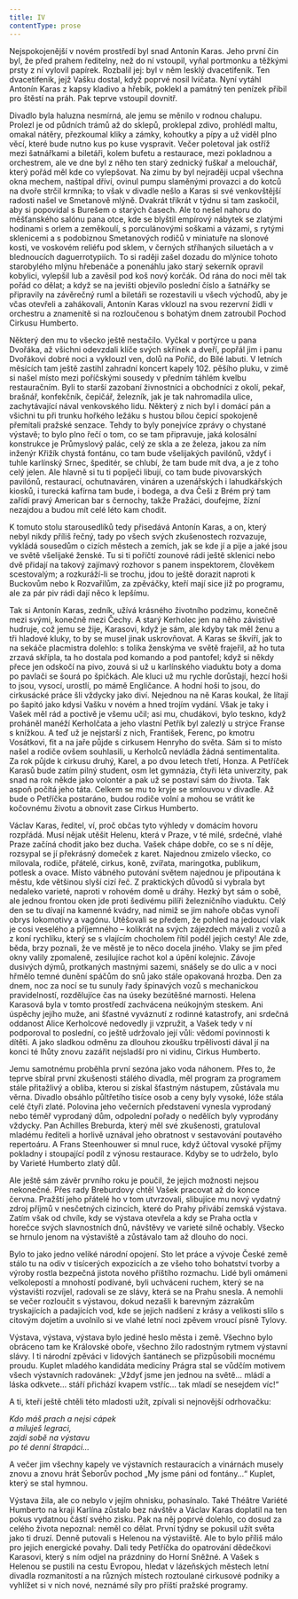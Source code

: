 ```yaml
---
title: IV
contentType: prose
---
```


<section>

Nejspokojenější v novém prostředí byl snad Antonín Karas. Jeho první čin byl, že před prahem ředitelny, než do ní vstoupil, vyňal portmonku a těžkými prsty z ní vylovil papírek. Rozbalil jej: byl v něm lesklý dvacetifenik. Ten dvacetifenik, jejž Vašku dostal, když poprvé nosil lvíčata. Nyní vytáhl Antonín Karas z kapsy kladivo a hřebík, poklekl a památný ten penízek přibil pro štěstí na práh. Pak teprve vstoupil dovnitř.

Divadlo byla haluzna nesmírná, ale jemu se měnilo v rodnou chalupu. Prolezl je od půdních trámů až do sklepů, proklepal zdivo, prohlédl maltu, omakal nátěry, přezkoumal kliky a zámky, kohoutky a pípy a už viděl plno věcí, které bude nutno kus po kuse vyspravit. Večer poletoval jak ostříž mezi šatnářkami a biletáři, kolem bufetu a restaurace, mezi pokladnou a orchestrem, ale ve dne byl z něho ten starý zednický fuškař a melouchář, který pořád měl kde co vylepšovat. Na zimu by byl nejraději ucpal všechna okna mechem, naštípal dříví, ovinul pumpu slaměnými provazci a do kotců na dvoře strčil krmníka; to však v divadle nešlo a Karas si své venkovštější radosti našel ve Smetanově mlýně. Dvakrát třikrát v týdnu si tam zaskočil, aby si popovídal s Burešem o starých časech. Ale to nešel nahoru do měšťanského salónu pana otce, kde se blyštil empírový nábytek se zlatými hodinami s orlem a zeměkoulí, s porculánovými soškami a vázami, s rytými sklenicemi a s podobiznou Smetanových rodičů v miniatuře na slonové kosti, ve voskovém reliéfu pod sklem, v černých stříhaných siluetách a v blednoucích daguerrotypiích. To si raději zašel dozadu do mlýnice tohoto starobylého mlýnu hřebenáče a ponenáhlu jako starý sekerník opravil kobylici, vylepšil lub a zavěsil pod koš nový korčák. Od rána do noci měl tak pořád co dělat; a když se na jevišti objevilo poslední číslo a šatnářky se připravily na závěrečný ruml a biletáři se rozestavili u všech východů, aby je včas otevřeli a zahákovali, Antonín Karas vklouzl na svou rezervní židli v orchestru a znamenitě si na rozloučenou s bohatým dnem zatroubil Pochod Cirkusu Humberto.

Některý den mu to všecko ještě nestačilo. Vyčkal v portýrce u pana Dvořáka, až všichni odevzdali klíče svých skřínek a dveří, popřál jim i panu Dvořákovi dobré noci a vyklouzl ven, dolů na Poříč, do Bílé labuti. V letních měsících tam ještě zastihl zahradní koncert kapely 102. pěšího pluku, v zimě si našel místo mezi poříčskými sousedy v předním táhlém kvelbu restauračním. Byli to starší zazobaní živnostníci a obchodníci z okolí, pekař, brašnář, konfekčník, čepičář, železník, jak je tak nahromadila ulice, zachytávající nával venkovského lidu. Některý z nich byl i domácí pán a všichni tu při trunku hořkého ležáku s hustou bílou čepicí spokojeně přemítali pražské senzace. Tehdy to byly ponejvíce zprávy o chystané výstavě; to bylo plno řečí o tom, co se tam připravuje, jaká kolosální konstrukce je Průmyslový palác, celý ze skla a ze železa, jakou za ním inženýr Křižík chystá fontánu, co tam bude všelijakých pavilónů, vždyť i tuhle karlínský Srnec, špeditér, se chlubí, že tam bude mít dva, a je z toho celý jelen. Ale hlavně si tu ti popíječi libují, co tam bude pivovarských pavilónů, restaurací, ochutnaváren, vináren a uzenářských i lahudkářských kiosků, i turecká kafírna tam bude, i bodega, a dva Češi z Brém prý tam zařídí pravý American bar s černochy, takže Pražáci, doufejme, žízní nezajdou a budou mít celé léto kam chodit.

K tomuto stolu starousedlíků tedy přisedává Antonín Karas, a on, který nebyl nikdy příliš řečný, tady po všech svých zkušenostech rozvazuje, vykládá sousedům o cizích městech a zemích, jak se kde jí a pije a jaké jsou ve světě všelijaké ženské. Tu si ti poříčtí zounové rádi ještě sklenici nebo dvě přidají na takový zajímavý rozhovor s panem inspektorem, člověkem scestovalým; a rozkuráží-li se trochu, jdou to ještě dorazit naproti k Buckovům nebo k Rozvařilům, za zpěváčky, kteří mají sice již po programu, ale za pár piv rádi dají něco k lepšímu.

Tak si Antonín Karas, zedník, užívá krásného životního podzimu, konečně mezi svými, konečně mezi Čechy. A starý Kerholec jen na něho závistivě hudruje, což jemu se žije, Karasovi, když je sám, ale kdyby tak měl ženu a tři hladové kluky, to by se musel jinak uskrovňovat. A Karas se škvíří, jak to na sekáče placmistra dolehlo: s tolika ženskýma ve světě frajeřil, až ho tuta zrzavá skřípla, ta ho dostala pod komando a pod pantofel; když si někdy přece jen odskočí na pivo, zouvá si už u karlínského viaduktu boty a doma po pavlači se šourá po špičkách. Ale kluci už mu rychle dorůstají, hezcí hoši to jsou, vysocí, urostlí, po mámě Engličance. A hodní hoši to jsou, do cirkusácké práce šli vždycky jako diví. Nejednou na ně Karas koukal, že lítají po šapitó jako kdysi Vašku v novém a hned trojím vydání. Však je taky i Vašek měl rád a poctivě je všemu učil; asi mu, chudákovi, bylo teskno, když proháněl manéží Kerholčata a jeho vlastní Petřík byl zalezlý u strýce Franse s knížkou. A teď už je nejstarší z nich, František, Ferenc, po kmotru Vosátkovi, fit a na jaře půjde s cirkusem Henryho do světa. Sám si to místo našel a rodiče ovšem souhlasili, u Kerholců nevládla žádná sentimentalita. Za rok půjde k cirkusu druhý, Karel, a po dvou letech třetí, Honza. A Petříček Karasů bude zatím pilný student, osm let gymnázia, čtyři léta univerzity, pak snad na rok někde jako volontér a pak už se postaví sám do života. Tak aspoň počítá jeho táta. Celkem se mu to kryje se smlouvou v divadle. Až bude o Petříčka postaráno, budou rodiče volní a mohou se vrátit ke kočovnému životu a obnovit zase Cirkus Humberto.

Václav Karas, ředitel, ví, proč občas tyto výhledy v domácím hovoru rozpřádá. Musí nějak utěšit Helenu, která v Praze, v té milé, srdečné, vlahé Praze začíná chodit jako bez ducha. Vašek chápe dobře, co se s ní děje, rozsypal se jí překrásný domeček z karet. Najednou zmizelo všecko, co milovala, rodiče, přátelé, cirkus, koně, zvířata, maringotka, publikum, potlesk a ovace. Místo vábného putování světem najednou je připoutána k městu, kde většinou slyší cizí řeč. Z praktických důvodů si vybrala byt nedaleko varieté, naproti v rohovém domě u dráhy. Hezký byt sám o sobě, ale jednou frontou oken jde proti šedivému pilíři železničního viaduktu. Celý den se tu dívají na kamenné kvádry, nad nimiž se jim nahoře občas vynoří obrys lokomotivy a vagónu. Utěšovali se předem, že pohled na jedoucí vlak je cosi veselého a příjemného – kolikrát na svých zájezdech mávali z vozů a z koní rychlíku, který se s vlajícím chocholem řítil podél jejich cesty! Ale zde, běda, brzy poznali, že ve městě je to něco docela jiného. Vlaky se jim před okny valily zpomaleně, zesilujíce rachot kol a úpění kolejnic. Závoje dusivých dýmů, protkaných mastnými sazemi, snášely se do ulic a v noci hřmělo temné dunění spáčům do snů jako stále opakovaná hrozba. Den za dnem, noc za nocí se tu sunuly řady špinavých vozů s mechanickou pravidelností, rozdělujíce čas na úseky bezútěšné marnosti. Helena Karasová byla v tomto prostředí zachvácena neúkojným steskem. Ani úspěchy jejího muže, ani šťastné vyváznutí z rodinné katastrofy, ani srdečná oddanost Alice Kerholcové nedovedly ji vzpružit, a Vašek tedy v ní podporoval to poslední, co ještě udržovalo její vůli: vědomí povinnosti k dítěti. A jako sladkou odměnu za dlouhou zkoušku trpělivosti dával jí na konci té lhůty znovu zazářit nejsladší pro ni vidinu, Cirkus Humberto.

Jemu samotnému proběhla první sezóna jako voda náhonem. Přes to, že teprve sbíral první zkušenosti stálého divadla, měl program za programem stále přitažlivý a obliba, kterou si získal šťastným nástupem, zůstávala mu věrna. Divadlo obsáhlo půltřetího tisíce osob a ceny byly vysoké, lóže stála celé čtyři zlaté. Polovina jeho večerních představení vynesla vyprodaný nebo téměř vyprodaný dům, odpolední pořady o nedělích byly vyprodány vždycky. Pan Achilles Breburda, který měl své zkušenosti, gratuloval mladému řediteli a horlivě uznával jeho obratnost v sestavování poutavého repertoáru. A Frans Steenhouwer si mnul ruce, když účtoval vysoké příjmy pokladny i stoupající podíl z výnosu restaurace. Kdyby se to udrželo, bylo by Varieté Humberto zlatý důl.

Ale ještě sám závěr prvního roku je poučil, že jejich možnosti nejsou nekonečné. Přes rady Breburdovy chtěl Vašek pracovat až do konce června. Pražští jeho přátelé ho v tom utvrzovali, slibujíce mu nový vydatný zdroj příjmů v nesčetných cizincích, které do Prahy přivábí zemská výstava. Zatím však od chvíle, kdy se výstava otevřela a kdy se Praha octla v horečce svých slavnostních dnů, návštěvy ve varieté silně ochably. Všecko se hrnulo jenom na výstaviště a zůstávalo tam až dlouho do noci.

Bylo to jako jedno veliké národní opojení. Sto let práce a vývoje České země stálo tu na odiv v tisícerých expozicích a ze všeho toho bohatství tvorby a výroby rostla bezpečná jistota nového příštího rozmachu. Lidé byli omámeni velkolepostí a mnohostí podívané, byli uchváceni ruchem, který se na výstavišti rozvíjel, radovali se ze slávy, která se na Prahu snesla. A nemohli se večer rozloučit s výstavou, dokud nezašli k barevným zázrakům tryskajících a padajících vod, kde se jejich nadšení z krásy a velikosti slilo s citovým dojetím a uvolnilo si ve vlahé letní noci zpěvem vroucí písně Tylovy.

Výstava, výstava, výstava bylo jediné heslo města i země. Všechno bylo obráceno tam ke Královské oboře, všechno žilo radostným rytmem výstavní slávy. I ti národní zpěváci v lidových šantánech se přizpůsobili mocnému proudu. Kuplet mladého kandidáta medicíny Prágra stal se vůdčím motivem všech výstavních radovánek: „Vždyť jsme jen jednou na světě… mládí a láska odkvete… stáří přichází kvapem vstříc… tak mladí se nesejdem víc!“

A ti, kteří ještě chtěli této mladosti užít, zpívali si nejnovější odrhovačku:

_Kdo máš prach a nejsi cápek  
a miluješ legraci,  
zajdi sobě na výstavu  
po té denní štrapáci…_

</section>

<section>

A večer jim všechny kapely ve výstavních restauracích a vinárnách musely znovu a znovu hrát Šeborův pochod „My jsme páni od fontány…“ Kuplet, který se stal hymnou.

Výstava žila, ale co nebylo v jejím ohnisku, pohasínalo. Také Théâtre Variété Humberto na kraji Karlína zůstalo bez návštěv a Václav Karas doplatil na ten pokus vydatnou částí svého zisku. Pak na něj poprvé dolehlo, co dosud za celého života nepoznal: neměl co dělat. První týdny se pokusil užít světa jako ti druzí. Denně putovali s Helenou na výstaviště. Ale to bylo příliš málo pro jejich energické povahy. Dali tedy Petříčka do opatrování dědečkovi Karasovi, který s ním odjel na prázdniny do Horní Sněžné. A Vašek s Helenou se pustili na cestu Evropou, hledat v lázeňských městech letní divadla rozmanitostí a na různých místech roztoulané cirkusové podniky a vyhlížet si v nich nové, neznámé síly pro příští pražské programy.

</section>

[^1]: Vedoucí dělníků. _Pozn. red._

[^2]: Posměšné pojmenování zedníků. _Pozn. red._

[^3]: Křídlovka (z něm. Flügelhorn). _Pozn. red._

[^4]: Jezdecký. _Pozn. red._

[^5]: U muslimů označení jinověrce, též džaur. _Pozn. red._

[^6]: Oblek. _Pozn. red._

[^7]: Zastarale dýka. _Pozn. red._

[^8]: Tři souběžné řeky. _Pozn. red._

[^9]: Heraldická figura, konkrétně sukovitý kmen s odštěpky po oseknutých větvích. _Pozn. red._

[^10]: Vodní růže, leknínový dvojlist. _Pozn. red._

[^11]: „Přítelíčku! Jaká radost! Nebesa, takové překvapení!“ _Pozn. red._

[^12]: Chochol z dlouhých ptačích per. _Pozn. red._

[^13]: Starosta. _Pozn. red._

[^14]: Bože, to víte – jaká slast! _Pozn. red._

[^15]: Vskutku nezemřu (ve významu: něco tu po mne zbude). _Pozn. red._

[^16]: Chystat se, připravovat se, nebo také holedbat se, vychloubat se. _Pozn. red._
